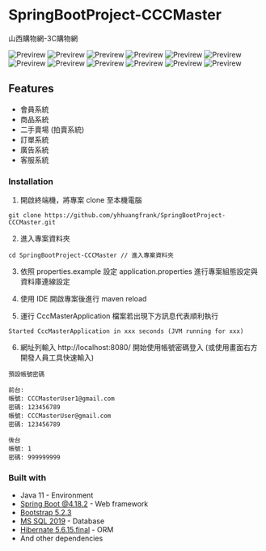 # SpringBootProject-CCCMaster

山西購物網-3C購物網

![Previrew](https://github.com/yhhuangfrank/SpringBootProject-CCCMaster/blob/main/src/main/resources/static/previewImages/adminLogin.png)
![Previrew](https://github.com/yhhuangfrank/SpringBootProject-CCCMaster/blob/main/src/main/resources/static/previewImages/admin.png)
![Previrew](https://github.com/yhhuangfrank/SpringBootProject-CCCMaster/blob/main/src/main/resources/static/previewImages/login.png)
![Previrew](https://github.com/yhhuangfrank/SpringBootProject-CCCMaster/blob/main/src/main/resources/static/previewImages/center.png)
![Previrew](https://github.com/yhhuangfrank/SpringBootProject-CCCMaster/blob/main/src/main/resources/static/previewImages/home.png)
![Previrew](https://github.com/yhhuangfrank/SpringBootProject-CCCMaster/blob/main/src/main/resources/static/previewImages/products.png)
![Previrew](https://github.com/yhhuangfrank/SpringBootProject-CCCMaster/blob/main/src/main/resources/static/previewImages/productDetail.png)
![Previrew](https://github.com/yhhuangfrank/SpringBootProject-CCCMaster/blob/main/src/main/resources/static/previewImages/bid.png)
![Previrew](https://github.com/yhhuangfrank/SpringBootProject-CCCMaster/blob/main/src/main/resources/static/previewImages/bidDetail.png)
![Previrew](https://github.com/yhhuangfrank/SpringBootProject-CCCMaster/blob/main/src/main/resources/static/previewImages/shoppingCart.png)
![Previrew](https://github.com/yhhuangfrank/SpringBootProject-CCCMaster/blob/main/src/main/resources/static/previewImages/payment.png)
![Previrew](https://github.com/yhhuangfrank/SpringBootProject-CCCMaster/blob/main/src/main/resources/static/previewImages/service.png)

## Features

- 會員系統
- 商品系統
- 二手賣場 (拍賣系統)
- 訂單系統
- 廣告系統
- 客服系統

### Installation

1. 開啟終端機，將專案 clone 至本機電腦

```
git clone https://github.com/yhhuangfrank/SpringBootProject-CCCMaster.git
```

2. 進入專案資料夾

```
cd SpringBootProject-CCCMaster // 進入專案資料夾
```

3. 依照 properties.example 設定 application.properties 進行專案組態設定與資料庫連線設定

4. 使用 IDE 開啟專案後進行 maven reload

5. 運行 CccMasterApplication 檔案若出現下方訊息代表順利執行

```
Started CccMasterApplication in xxx seconds (JVM running for xxx)
```

6. 網址列輸入 http://localhost:8080/ 開始使用帳號密碼登入 (或使用畫面右方開發人員工具快速輸入)

```
預設帳號密碼

前台: 
帳號: CCCMasterUser1@gmail.com
密碼: 123456789
帳號: CCCMasterUser@gmail.com
密碼: 123456789

後台
帳號: 1
密碼: 999999999
```

### Built with

- Java 11 - Environment
- [Spring Boot @4.18.2](https://spring.io/projects/spring-boot) - Web framework
- [Bootstrap 5.2.3](https://getbootstrap.com/docs/5.2/getting-started/introduction/)
- [MS SQL 2019](https://www.microsoft.com/zh-tw/sql-server/sql-server-2019) - Database
- [Hibernate 5.6.15.final](https://hibernate.org/orm/releases/5.6/) - ORM
- And other dependencies
